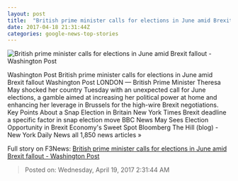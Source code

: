 ```yaml
---
layout: post
title:  "British prime minister calls for elections in June amid Brexit fallout - Washington Post"
date: 2017-04-18 21:31:44Z
categories: google-news-top-stories
---
```


![British prime minister calls for elections in June amid Brexit fallout - Washington Post](https://img.washingtonpost.com/rf/image_1484w/2010-2019/WashingtonPost/2017/04/18/Foreign/Images/2017-04-18T101835Z_1284608135_LR1ED4I0SMOME_RTRMADP_3_BRITAIN-EU-MAY.jpg)

Washington Post British prime minister calls for elections in June amid Brexit fallout Washington Post LONDON — British Prime Minister Theresa May shocked her country Tuesday with an unexpected call for June elections, a gamble aimed at increasing her political power at home and enhancing her leverage in Brussels for the high-wire Brexit negotiations. Key Points About a Snap Election in Britain New York Times Brexit deadline a specific factor in snap election move BBC News May Sees Election Opportunity in Brexit Economy's Sweet Spot Bloomberg The Hill (blog) - New York Daily News all 1,850 news articles »


Full story on F3News: [British prime minister calls for elections in June amid Brexit fallout - Washington Post](http://www.f3nws.com/n/MjfsSE)

> Posted on: Wednesday, April 19, 2017 2:31:44 AM

